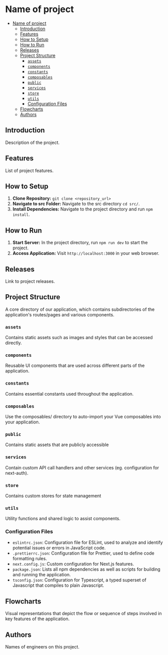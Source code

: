 # Name of project
 
- [Name of project](#name-of-project)
  - [Introduction](#introduction)
  - [Features](#features)
  - [How to Setup](#how-to-setup)
  - [How to Run](#how-to-run)
  - [Releases](#releases)
  - [Project Structure](#project-structure)
    - [`assets`](#assets)
    - [`components`](#components)
    - [`constants`](#constants)
    - [`composables`](#composables)
    - [`public`](#public)
    - [`services`](#services)
    - [`store`](#store)
    - [`utils`](#utils)
    - [Configuration Files](#configuration-files)
  - [Flowcharts](#flowcharts)
  - [Authors](#authors)
 
## Introduction
 
Description of the project.
 
## Features
List of project features.
 
## How to Setup
 
1. **Clone Repository:** `git clone <repository_url>`
2. **Navigate to src Folder:** Navigate to the src directory `cd src/`.
3. **Install Dependencies:** Navigate to the project directory and run `npm install`.

 
## How to Run
 
1. **Start Server:** In the project directory, run `npm run dev` to start the project.
2. **Access Application:** Visit `http://localhost:3000` in your web browser.
 
## Releases
 
Link to project releases.
 
## Project Structure
 

 
A core directory of our application, which contains  subdirectories of the application's routes/pages and various components.
 
### `assets`
 
Contains static assets such as images and styles that can be accessed directly.
 
### `components`
 
Reusable UI components that are used across different parts of the application.
 
### `constants`
 
Contains essential constants used throughout the application.
 
### `composables`

Use the composables/ directory to auto-import your Vue composables into your application.
 
 
### `public`
 
Contains static assets that are publicly accessible
 
### `services`
 
Contain custom API call handlers and other services (eg. configuration for next-auth).
 
### `store`
 
Contains custom stores for state management
 
### `utils`
 
Utility functions and shared logic to assist components.
 
### Configuration Files
 
- `eslintrc.json`: Configuration file for ESLint, used to analyze and identify potential issues or errors in JavaScript code.
- `.prettierrc.json`: Configuration file for Prettier, used to define code formatting rules.
- `next.config.js`: Custom configuration for Next.js features.
- `package.json`: Lists all npm dependencies as well as scripts for building and running the application.
- `tsconfig.json`: Configuration for Typescript, a typed superset of Javascript that compiles to plain Javascript.
 
## Flowcharts
Visual representations that depict the flow or sequence of steps involved in key features of the application.
 
## Authors
 
Names of engineers on this project.
